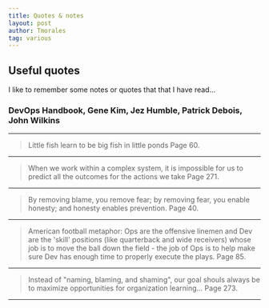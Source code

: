 ```yaml
---
title: Quotes & notes
layout: post
author: Tmorales
tag: various
---
```

## Useful quotes

I like to remember some notes or quotes that that I have read...

### DevOps Handbook, Gene Kim, Jez Humble, Patrick Debois, John Wilkins
---
> Little fish learn to be big fish in little ponds
> Page 60.
---

> When we work within a complex system, it is impossible for us to predict all the outcomes for the actions we take
> Page 271.
---

> By removing blame, you remove fear; by removing fear, you enable honesty; and honesty enables prevention.
> Page 40.
---

> American football metaphor: Ops are the offensive linemen and Dev are the 'skill' positions (like quarterback and wide receivers) whose job is to move the ball down the field - the job of Ops is to help make sure Dev has enough time to properly execute the plays.
> Page 85.
---

> Instead of "naming, blaming, and shaming", our goal shouls always be to maximize opportunities for organization learning...
> Page 273.
---
